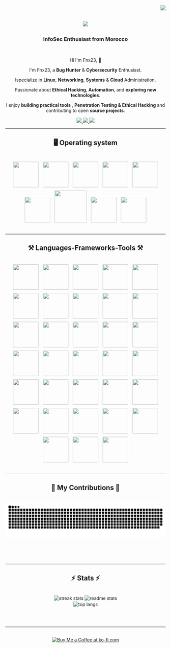 <img align="right" src="https://visitor-badge.laobi.icu/badge?page_id=Fnx-23.Fnx-23" />

<h1 align="center">
    <img src="https://readme-typing-svg.herokuapp.com?lines=Hey,+I'm+Fnx23;Bug+Hunter;Cybersecurity+Enthusiast;Passionate+about+Ethical+Hacking&font=Fira+Code&size=29&duration=2500" />
</h1>

<h3 align="center">InfoSec Enthusiast from Morocco</h3>

<br/>

<div align="center">
 
Hi I'm Fnx23, 👋

I'm Fnx23, a **Bug Hunter** & **Cybersecurity** Enthusiast.  

Ispecialize in **Linux**, **Networking**, **Systems** & **Cloud** Administration.  

Passionate about **Ethical Hacking**, **Automation**, and **exploring new technologies**.  

I enjoy **building practical tools** , **Penetration Testing & Ethical Hacking**
 and contributing to open **source projects**.


 </div>
 
<div align="center"> 
  <a href="mailto:gmaildyali">
    <img src="https://img.shields.io/badge/Gmail-D14836?style=for-the-badge&logo=gmail&logoColor=white"  target="_blank" />
  </a>
  <a href="linkdendyali" target="_blank">
    <img src="https://img.shields.io/badge/LinkedIn-0077B5?style=for-the-badge&logo=linkedin&logoColor=white" target="_blank" />
  </a>
  <a href="https://www.instagram.com/fnx23/" target="_blank">
     <img src="https://img.shields.io/badge/Instagram-E4405F?style=for-the-badge&logo=instagram&logoColor=white" target="_blank" /> <!-- sqlite, safari, google-chrome are other good icon options -->
  </a>
</div>

 <hr/>
 
<h2 align="center">🖥️ Operating system</h2>
<br/>
<div align="center">
    <img src="https://raw.githubusercontent.com/marwin1991/profile-technology-icons/refs/heads/main/icons/windows.png"  width="80" height="80" style="margin:5px;" />
    <img src="https://raw.githubusercontent.com/marwin1991/profile-technology-icons/refs/heads/main/icons/macos.png"  width="80" height="80" style="margin:5px;" />
    <img src="https://raw.githubusercontent.com/marwin1991/profile-technology-icons/refs/heads/main/icons/linux.png"  width="80" height="80" style="margin:5px;" />
    <img src="https://raw.githubusercontent.com/marwin1991/profile-technology-icons/refs/heads/main/icons/arch_linux.png"  width="80" height="80"  style="margin:5px;" />
    <img src="https://raw.githubusercontent.com/marwin1991/profile-technology-icons/refs/heads/main/icons/ubuntu.png"  width="80" height="80" style="margin:5px;" />
    <img src="https://raw.githubusercontent.com/marwin1991/profile-technology-icons/refs/heads/main/icons/fedora.png"  width="80" height="80" style="margin:5px;" />
    <img src="https://raw.githubusercontent.com/marwin1991/profile-technology-icons/refs/heads/main/icons/kali_linux.png"  width="100" height="100" style="margin:5px;" />
    <img src="https://raw.githubusercontent.com/marwin1991/profile-technology-icons/refs/heads/main/icons/nixos.png"  width="80" height="80" style="margin:5px;" />
    <img src="https://raw.githubusercontent.com/marwin1991/profile-technology-icons/refs/heads/main/icons/elementary_os.png"  width="80" height="80" style="margin:5px;" />
</div>

<br/>
<hr/>

<h2 align="center">⚒️ Languages-Frameworks-Tools ⚒️</h2>
<br/>
<div align="center">
    <img src="https://www.kali.org/tools/hydra/images/hydra-logo.svg" width="80" height="80" style="margin:5px;" />
    <img src="https://raw.githubusercontent.com/marwin1991/profile-technology-icons/refs/heads/main/icons/python.png" width="80" height="80" style="margin:5px;" />
     <img src="https://raw.githubusercontent.com/marwin1991/profile-technology-icons/refs/heads/main/icons/pytest.png" width="80" height="80" style="margin:5px;" />
    <img src="https://raw.githubusercontent.com/marwin1991/profile-technology-icons/refs/heads/main/icons/numpy.png" width="80" height="80" style="margin:5px;" />
    <img src="https://raw.githubusercontent.com/marwin1991/profile-technology-icons/refs/heads/main/icons/pandas.png" width="80" height="80" style="margin:5px;" />
    <img src="https://raw.githubusercontent.com/marwin1991/profile-technology-icons/refs/heads/main/icons/fastapi.png" width="80" height="80" style="margin:5px;" />
    <img src="https://raw.githubusercontent.com/marwin1991/profile-technology-icons/refs/heads/main/icons/jupyter_notebook.png" width="80" height="80" style="margin:5px;" />
    <img src="https://raw.githubusercontent.com/marwin1991/profile-technology-icons/refs/heads/main/icons/javascript.png" width="80" height="80" style="margin:5px;" />
    <img src="https://raw.githubusercontent.com/marwin1991/profile-technology-icons/refs/heads/main/icons/vim.png" width="80" height="80" style="margin:5px;" />
    <img src="https://raw.githubusercontent.com/marwin1991/profile-technology-icons/refs/heads/main/icons/pycharm.png" width="80" height="80" style="margin:5px;" />
    <img src="https://raw.githubusercontent.com/marwin1991/profile-technology-icons/refs/heads/main/icons/visual_studio_code.png" width="80" height="80" style="margin:5px;" />
    <img src="https://raw.githubusercontent.com/marwin1991/profile-technology-icons/refs/heads/main/icons/postman.png" width="80" height="80" style="margin:5px;" />
    <img src="https://raw.githubusercontent.com/marwin1991/profile-technology-icons/refs/heads/main/icons/git.png" width="80" height="80" style="margin:5px;" />
    <img src="https://raw.githubusercontent.com/marwin1991/profile-technology-icons/refs/heads/main/icons/github.png" width="80" height="80" style="margin:5px;" />
    <img src="https://raw.githubusercontent.com/marwin1991/profile-technology-icons/refs/heads/main/icons/gitlab.png" width="80" height="80" style="margin:5px;" />
    <img src="https://raw.githubusercontent.com/marwin1991/profile-technology-icons/refs/heads/main/icons/http.png" width="80" height="80" style="margin:5px;" />
    <img src="https://raw.githubusercontent.com/marwin1991/profile-technology-icons/refs/heads/main/icons/websocket.png" width="80" height="80" style="margin:5px;" />
    <img src="https://raw.githubusercontent.com/marwin1991/profile-technology-icons/refs/heads/main/icons/grpc.png" width="80" height="80" style="margin:5px;" />
    <img src="https://raw.githubusercontent.com/marwin1991/profile-technology-icons/refs/heads/main/icons/graphql.png" width="80" height="80" style="margin:5px;" />
    <img src="https://raw.githubusercontent.com/marwin1991/profile-technology-icons/refs/heads/main/icons/rest.png" width="80" height="80" style="margin:5px;" />
    <img src="https://raw.githubusercontent.com/marwin1991/profile-technology-icons/refs/heads/main/icons/docker.png" width="80" height="80" style="margin:5px;" />
    <img src="https://raw.githubusercontent.com/marwin1991/profile-technology-icons/refs/heads/main/icons/bash.png" width="80" height="80" style="margin:5px;" />
    <img src="https://raw.githubusercontent.com/marwin1991/profile-technology-icons/refs/heads/main/icons/kubernetes.png" width="80" height="80" style="margin:5px;" />
    <img src="https://raw.githubusercontent.com/marwin1991/profile-technology-icons/refs/heads/main/icons/terraform.png" width="80" height="80" style="margin:5px;" />
    <img src="https://raw.githubusercontent.com/marwin1991/profile-technology-icons/refs/heads/main/icons/nginx.png" width="80" height="80" style="margin:5px;" />
    <img src="https://raw.githubusercontent.com/marwin1991/profile-technology-icons/refs/heads/main/icons/jenkins.png" width="80" height="80" style="margin:5px;" />
    <img src="https://raw.githubusercontent.com/marwin1991/profile-technology-icons/refs/heads/main/icons/mysql.png" width="80" height="80" style="margin:5px;" />
    <img src="https://raw.githubusercontent.com/marwin1991/profile-technology-icons/refs/heads/main/icons/postgresql.png" width="80" height="80" style="margin:5px;" />
    <img src="https://raw.githubusercontent.com/marwin1991/profile-technology-icons/refs/heads/main/icons/mongodb.png" width="80" height="80" style="margin:5px;" />
    <img src="https://raw.githubusercontent.com/marwin1991/profile-technology-icons/refs/heads/main/icons/mariadb.png" width="80" height="80" style="margin:5px;" />
    <img src="https://raw.githubusercontent.com/marwin1991/profile-technology-icons/refs/heads/main/icons/microsoft_azure.png" width="80" height="80" style="margin:5px;" />
    <img src="https://raw.githubusercontent.com/marwin1991/profile-technology-icons/refs/heads/main/icons/aws.png" width="80" height="80" style="margin:5px;" />
    <img src="https://raw.githubusercontent.com/marwin1991/profile-technology-icons/refs/heads/main/icons/gcp.png" width="80" height="80" style="margin:5px;" />
</div>

<br/>
<hr/>

<div align="center">
  <h2>🐍 My Contributions 🐍</h2>
  <br>
  <img alt="snake eating my contributions" src="https://raw.githubusercontent.com/salesp07/salesp07/output/github-contribution-grid-snake.svg"  />
  
  <br/><br/><br/>
</div>

<hr/>

<h2 align="center">⚡ Stats ⚡</h2>
<br>
<div align=center>
  <img width=390 src="https://github-readme-streak-stats-salesp07.vercel.app/?user=salesp07&count_private=true&theme=react&border_radius=10" alt="streak stats"/>
  <img width=390 src="https://github-readme-stats-salesp07.vercel.app/api?username=salesp07&count_private=true&show_icons=true&theme=react&rank_icon=github&border_radius=10" alt="readme stats" />
  <br/>
  <img width=325 align="center" src="https://github-readme-stats-salesp07.vercel.app/api/top-langs/?username=salesp07&hide=HTML&langs_count=8&layout=compact&theme=react&border_radius=10&size_weight=0.5&count_weight=0.5&exclude_repo=github-readme-stats" alt="top langs" />
</div>

<br/><br/>

<hr/>

<br/>

<div align="center">
<a href='https://ko-fi.com/V7V4RAK9C' target='_blank'><img height='64' style='border:0px;height:64px;' src='https://storage.ko-fi.com/cdn/kofi1.png?v=3' border='0' alt='Buy Me a Coffee at ko-fi.com' /></a>
</div>

<br/>
